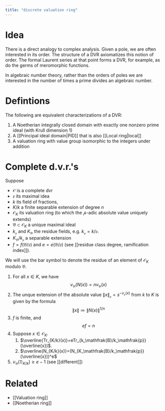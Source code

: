 ```yaml
---
title: "discrete valuation ring"
---
```


# Idea
There is a direct analogy to complex analysis. Given a pole, we are often interested in its order. The structure of a DVR axiomatizes this notion of order. The formal Laurent series at that point forms a DVR, for example, as do the germs of meromorphic functions.

In algebraic number theory, rather than the orders of poles we are interested in the number of times a prime divides an algebraic number.

# Defintions
The following are equivalent characterizations of a DVR:
1. A Noetherian integrally closed domain with exactly one nonzero prime ideal (with Krull dimension 1)
2. A [[Principal ideal domain|PID]] that is also [[Local ring|local]]
3. A valuation ring with value group isomorphic to the integers under addition

# Complete d.v.r.'s
Suppose 
- $\mathcal{O}$ is a complete dvr
- $\mathfrak{p}$ its maximal idea
- $k$ its field of fractions, 
- $K/k$ a finite separable extension of degree $n$
- $\mathcal{O}_K$ its valuation ring (to which the $\mathcal{p}$-adic absolute value uniquely extends)
- $\mathfrak{B}\subset\mathcal{O}_K$ a unique maximal ideal
- $k_\mathfrak{p}$ and $K_\mathfrak{B}$ the residue fields, e.g. $k_\mathfrak{p}=k/\mathfrak{p}$.
- $K_\mathfrak{B}/k_\mathfrak{p}$ a separable extension
- $f=f(\mathfrak{B}/\mathfrak{p})$ and $e=e(\mathfrak{B}/\mathfrak{p})$ (see [[residue class degree, ramification index]]).

We will use the bar symbol to denote the residue of an element of $\mathcal{O}_K$ modulo $\mathfrak{B}$.

1. For all $x\in K$, we have $$v_\mathfrak{B}(N(x))=nv_\mathfrak{B}(x)$$
2. The unque extension of the absolute value $\|x\|_\mathfrak{p}=s^{-v_\mathfrak{p}(x)}$ from $k$ to $K$ is given by the formula $$\|x\|\coloneqq \|N(x)\|^{1/n}$$
3. $f$ is finite, and $$ef=n$$
4. Suppose $x\in \mathcal{O}_K$.
	1. $\overline{Tr_{K/k}(x)}=eTr_{k_\mathfrak{B}/k_\mathfrak{p}}(\overline{x})$.
	2. $\overline{N_{K/k}(x)}=(N_{K_\mathfrak{B}/k_\mathfrak{p}}(\overline{x}))^e$
5. $v_\mathfrak{B}(\mathfrak{D}_{K/k})\geq e-1$ (see [[different]])

# Related
- [[Valuation ring]]
- [[Noetherian ring]]